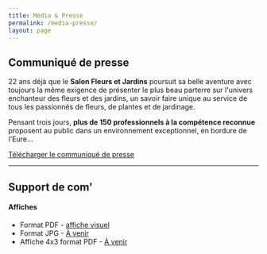 ```yaml
---
title: Média & Presse
permalink: /media-presse/
layout: page
---
```


## Communiqué de presse

22 ans déjà que le **Salon Fleurs et Jardins** poursuit sa belle aventure avec toujours la même exigence de présenter le plus beau parterre sur l'univers enchanteur des fleurs et des jardins, un savoir faire unique au service de tous les passionnés de fleurs, de plantes et de jardinage.

Pensant trois jours, **plus de 150 professionnels à la compétence reconnue** proposent au public dans un environnement exceptionnel, en bordure de l'Eure...

[Télécharger le communiqué de presse](/assets/medias/dossier-de-presse-2019.pdf)

<hr>

## Support de com'

#### Affiches
- Format PDF - [affiche visuel](/assets/medias/affiche-2019.pdf)
- Format JPG - [À venir]()
- Affiche 4x3 format PDF - [À venir]()
